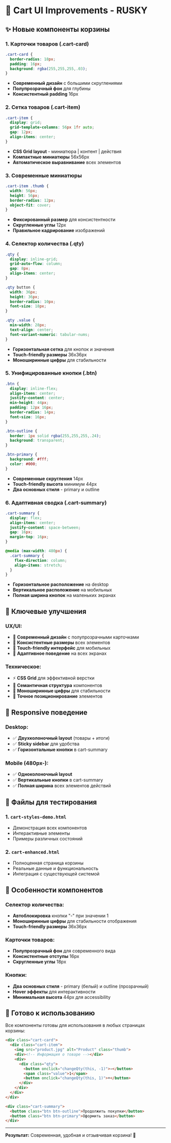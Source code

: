 # 🛒 Cart UI Improvements - RUSKY

## ✨ Новые компоненты корзины

### 1. **Карточки товаров (.cart-card)**
```css
.cart-card {
  border-radius: 18px; 
  padding: 16px; 
  background: rgba(255,255,255,.03);
}
```
- **Современный дизайн** с большими скруглениями
- **Полупрозрачный фон** для глубины
- **Консистентный padding** 16px

### 2. **Сетка товаров (.cart-item)**
```css
.cart-item {
  display: grid; 
  grid-template-columns: 56px 1fr auto; 
  gap: 12px; 
  align-items: center;
}
```
- **CSS Grid layout** - миниатюра | контент | действия
- **Компактные миниатюры** 56x56px
- **Автоматическое выравнивание** всех элементов

### 3. **Современные миниатюры**
```css
.cart-item .thumb { 
  width: 56px; 
  height: 56px; 
  border-radius: 12px; 
  object-fit: cover; 
}
```
- **Фиксированный размер** для консистентности
- **Скругленные углы** 12px
- **Правильное кадрирование** изображений

### 4. **Селектор количества (.qty)**
```css
.qty {
  display: inline-grid; 
  grid-auto-flow: column; 
  gap: 8px; 
  align-items: center;
}

.qty button {
  width: 36px; 
  height: 36px; 
  border-radius: 10px; 
  font-size: 18px;
}

.qty .value { 
  min-width: 28px; 
  text-align: center; 
  font-variant-numeric: tabular-nums; 
}
```
- **Горизонтальная сетка** для кнопок и значения
- **Touch-friendly размеры** 36x36px
- **Моноширинные цифры** для стабильности

### 5. **Унифицированные кнопки (.btn)**
```css
.btn {
  display: inline-flex; 
  align-items: center; 
  justify-content: center;
  min-height: 44px; 
  padding: 12px 16px; 
  border-radius: 14px; 
  font-size: 16px;
}

.btn-outline { 
  border: 1px solid rgba(255,255,255,.24); 
  background: transparent; 
}

.btn-primary { 
  background: #fff; 
  color: #000; 
}
```
- **Современные скругления** 14px
- **Touch-friendly высота** минимум 44px
- **Два основных стиля** - primary и outline

### 6. **Адаптивная сводка (.cart-summary)**
```css
.cart-summary {
  display: flex; 
  align-items: center; 
  justify-content: space-between;
  gap: 16px; 
  margin-top: 16px;
}

@media (max-width: 480px) {
  .cart-summary { 
    flex-direction: column; 
    align-items: stretch; 
  }
}
```
- **Горизонтальное расположение** на desktop
- **Вертикальное расположение** на мобильных
- **Полная ширина кнопок** на маленьких экранах

## 🎯 Ключевые улучшения

### UX/UI:
- 🎨 **Современный дизайн** с полупрозрачными карточками
- 📏 **Консистентные размеры** всех элементов
- 🔘 **Touch-friendly интерфейс** для мобильных
- 📱 **Адаптивное поведение** на всех экранах

### Техническое:
- ⚡ **CSS Grid** для эффективной верстки
- 🎯 **Семантичная структура** компонентов
- 🔢 **Моноширинные цифры** для стабильности
- 📐 **Точное позиционирование** элементов

## 📱 Responsive поведение

### Desktop:
- ✅ **Двухколоночный layout** (товары + итоги)
- ✅ **Sticky sidebar** для удобства
- ✅ **Горизонтальные кнопки** в cart-summary

### Mobile (480px-):
- ✅ **Одноколоночный layout**
- ✅ **Вертикальные кнопки** в cart-summary  
- ✅ **Полная ширина** всех элементов действий

## 📁 Файлы для тестирования

### 1. **`cart-styles-demo.html`**
- Демонстрация всех компонентов
- Интерактивные элементы
- Примеры различных состояний

### 2. **`cart-enhanced.html`**  
- Полноценная страница корзины
- Реальные данные и функциональность
- Интеграция с существующей системой

## 🧪 Особенности компонентов

### Селектор количества:
- **Автоблокировка** кнопки "-" при значении 1
- **Моноширинные цифры** для стабильности отображения
- **Touch-friendly размеры** 36x36px

### Карточки товаров:
- **Полупрозрачный фон** для современного вида
- **Консистентные отступы** 16px
- **Скругленные углы** 18px

### Кнопки:
- **Два основных стиля** - primary (белый) и outline (прозрачный)
- **Hover эффекты** для интерактивности
- **Минимальная высота** 44px для accessibility

## 🚀 Готово к использованию

Все компоненты готовы для использования в любых страницах корзины:

```html
<div class="cart-card">
  <div class="cart-item">
    <img src="product.jpg" alt="Product" class="thumb">
    <div><!-- Информация о товаре --></div>
    <div>
      <div class="qty">
        <button onclick="changeQty(this, -1)">−</button>
        <span class="value">1</span>
        <button onclick="changeQty(this, 1)">+</button>
      </div>
    </div>
  </div>
</div>

<div class="cart-summary">
  <button class="btn btn-outline">Продолжить покупки</button>
  <button class="btn btn-primary">Оформить заказ</button>
</div>
```

---

**Результат:** Современная, удобная и отзывчивая корзина! 🛒